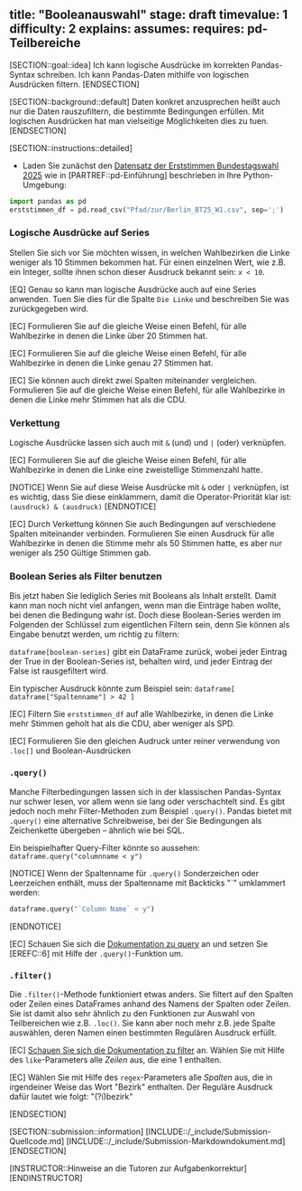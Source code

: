 title: "Booleanauswahl"
stage: draft
timevalue: 1
difficulty: 2
explains:
assumes:
requires: pd-Teilbereiche
---

[SECTION::goal::idea]
Ich kann logische Ausdrücke im korrekten Pandas-Syntax schreiben.
Ich kann Pandas-Daten mithilfe von logischen Ausdrücken filtern.
[ENDSECTION]


[SECTION::background::default]
Daten konkret anzusprechen heißt auch nur die Daten rauszufiltern, die bestimmte Bedingungen erfüllen. Mit logischen Ausdrücken hat man vielseitige Möglichkeiten dies zu tuen.
[ENDSECTION]


[SECTION::instructions::detailed]

- Laden Sie zunächst den [Datensatz der Erststimmen Bundestagswahl 2025](https://www.govdata.de/suche/daten/bundestagswahl-2025-in-berlin-nach-wahlbezirken-endgultiges-ergebnis) wie in
[PARTREF::pd-Einführung] beschrieben in Ihre Python-Umgebung:
```python
import pandas as pd
erststimmen_df = pd.read_csv("Pfad/zur/Berlin_BT25_W1.csv", sep=';')
```

### Logische Ausdrücke auf Series

Stellen Sie sich vor Sie möchten wissen, in welchen Wahlbezirken die Linke weniger als 10 Stimmen bekommen hat. 
Für einen einzelnen Wert, wie z.B. ein Integer, sollte ihnen schon dieser Ausdruck bekannt sein: `x < 10`.

[EQ] Genau so kann man logische Ausdrücke auch auf eine Series anwenden. Tuen Sie dies für die Spalte `Die Linke` und beschreiben Sie was zurückgegeben wird.

[EC] Formulieren Sie auf die gleiche Weise einen Befehl, für alle Wahlbezirke in denen die Linke über 20 Stimmen hat.

[EC] Formulieren Sie auf die gleiche Weise einen Befehl, für alle Wahlbezirke in denen die Linke genau 27 Stimmen hat.

[EC] Sie können auch direkt zwei Spalten miteinander vergleichen. Formulieren Sie auf die gleiche Weise einen Befehl, für alle Wahlbezirke in denen die Linke mehr Stimmen hat als die CDU.

### Verkettung

Logische Ausdrücke lassen sich auch mit `&` (und) und `|` (oder) verknüpfen.

[EC] Formulieren Sie auf die gleiche Weise einen Befehl, 
für alle Wahlbezirke in denen die Linke eine zweistellige Stimmenzahl hatte.

[NOTICE]
Wenn Sie auf diese Weise Ausdrücke mit `&` oder `|` verknüpfen, ist es wichtig, 
dass Sie diese einklammern, damit die Operator-Priorität klar ist: `(ausdruck) & (ausdruck)`
[ENDNOTICE]

[EC] Durch Verkettung können Sie auch Bedingungen auf verschiedene Spalten miteinander verbinden.
Formulieren Sie einen Ausdruck für alle Wahlbezirke in denen die Stimme mehr als 50 Stimmen hatte,
es aber nur weniger als 250 Gültige Stimmen gab.

### Boolean Series als Filter benutzen

Bis jetzt haben Sie lediglich Series mit Booleans als Inhalt erstellt. Damit kann man noch nicht
viel anfangen, wenn man die Einträge haben wollte, bei denen die Bedingung wahr ist. Doch diese
Boolean-Series werden im Folgenden der Schlüssel zum eigentlichen Filtern sein, 
denn Sie können als Eingabe benutzt werden, um richtig zu filtern:

`dataframe[boolean-series]` gibt ein DataFrame zurück, wobei jeder Eintrag der True in der Boolean-Series ist, 
behalten wird, und jeder Eintrag der False ist rausgefiltert wird.

Ein typischer Ausdruck könnte zum Beispiel sein: 
`dataframe[ dataframe["Spaltenname"] > 42 ]`

[EC] Filtern Sie `erststimmen_df` auf alle Wahlbezirke, in denen die Linke mehr Stimmen geholt hat als die CDU, aber weniger als SPD.

[EC] Formulieren Sie den gleichen Audruck unter reiner verwendung von `.loc[]` und Boolean-Ausdrücken

### `.query()`

Manche Filterbedingungen lassen sich in der klassischen Pandas-Syntax nur schwer lesen, vor allem wenn sie lang oder verschachtelt sind. 
Es gibt jedoch noch mehr Filter-Methoden zum Beispiel `.query()`. 
Pandas bietet mit `.query()` eine alternative Schreibweise, bei der Sie Bedingungen als Zeichenkette
übergeben – ähnlich wie bei SQL.

Ein beispielhafter Query-Filter könnte so aussehen:
`dataframe.query("columnname < y")`

[NOTICE]
Wenn der Spaltenname für `.query()` Sonderzeichen oder Leerzeichen enthält, muss der Spaltenname mit
Backticks "`" umklammert werden:
```python
dataframe.query("`Column Name` < y")
```
[ENDNOTICE]

[EC] Schauen Sie sich die [Dokumentation zu query](https://pandas.pydata.org/docs/dev/reference/api/pandas.DataFrame.query.html#pandas.DataFrame.query) 
an und setzen Sie [EREFC::6] mit Hilfe der `.query()`-Funktion um.


### `.filter()`

Die `.filter()`-Methode funktioniert etwas anders. 
Sie filtert auf den Spalten oder Zeilen eines DataFrames anhand des Namens der Spalten oder Zeilen.
Sie ist damit also sehr ähnlich zu den Funktionen zur Auswahl von Teilbereichen wie z.B. `.loc()`. 
Sie kann aber noch mehr z.B. jede Spalte auswählen, deren Namen einen bestimmten Regulären Ausdruck erfüllt.

[EC] [Schauen Sie sich die Dokumentation zu filter](https://pandas.pydata.org/docs/dev/reference/api/pandas.DataFrame.filter.html) an. 
Wählen Sie mit Hilfe des `like`-Parameters alle _Zeilen_ aus, die eine 1 enthalten.

[EC] Wählen Sie mit Hilfe des `regex`-Parameters alle _Spalten_ aus, die in irgendeiner Weise das
Wort "Bezirk" enthalten. Der Reguläre Ausdruck dafür lautet wie folgt: "(?i)bezirk"

[ENDSECTION]


[SECTION::submission::information]
[INCLUDE::/_include/Submission-Quellcode.md]
[INCLUDE::/_include/Submission-Markdowndokument.md]
[ENDSECTION]

[INSTRUCTOR::Hinweise an die Tutoren zur Aufgabenkorrektur]
[ENDINSTRUCTOR]
